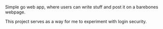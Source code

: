 Simple go web app, where users can write stuff and post it on a barebones webpage.

This project serves as a way for me to experiment with login security.
